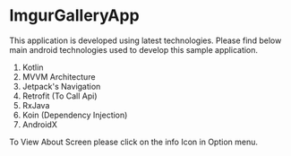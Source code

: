 # ImgurGalleryApp
This application is developed using latest technologies. Please find below main android technologies used to develop this sample application.
1) Kotlin
2) MVVM Architecture
3) Jetpack's Navigation
4) Retrofit (To Call Api)
5) RxJava
6) Koin (Dependency Injection)
7) AndroidX

To View About Screen please click on the info Icon in Option menu.
